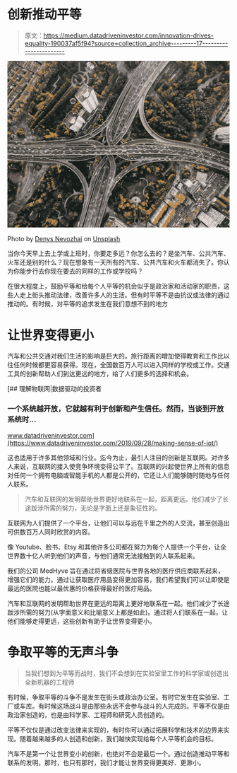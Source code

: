 # 创新推动平等

> 原文：<https://medium.datadriveninvestor.com/innovation-drives-equality-190037af5f94?source=collection_archive---------17----------------------->

![](img/bd560dff6262977c3d4457a696c76851.png)

Photo by [Denys Nevozhai](https://unsplash.com/@dnevozhai?utm_source=unsplash&utm_medium=referral&utm_content=creditCopyText) on [Unsplash](https://unsplash.com/s/photos/cars?utm_source=unsplash&utm_medium=referral&utm_content=creditCopyText)

当你今天早上去上学或上班时，你要走多远？你怎么去的？是坐汽车、公共汽车、火车还是别的什么？现在想象有一天所有的汽车、公共汽车和火车都消失了。你认为你能步行去你现在要去的同样的工作或学校吗？

在很大程度上，鼓励平等和给每个人平等的机会似乎是政治家和活动家的职责，这些人走上街头推动法律，改善许多人的生活。但有时平等不是由抗议或法律的通过推动的。有时候，对平等的追求发生在我们意想不到的地方

# 让世界变得更小

汽车和公共交通对我们生活的影响是巨大的。旅行距离的增加使得教育和工作比以往任何时候都更容易获得。现在，全国数百万人可以进入同样的学校或工作。交通工具的创新帮助人们到达更远的地方，给了人们更多的选择和机会。

[](https://www.datadriveninvestor.com/2019/09/28/making-sense-of-iot/) [## 理解物联网|数据驱动的投资者

### 一个系统越开放，它就越有利于创新和产生信任。然而，当谈到开放系统时…

www.datadriveninvestor.com](https://www.datadriveninvestor.com/2019/09/28/making-sense-of-iot/) 

这也适用于许多其他领域和行业。迄今为止，最引人注目的创新是互联网。对许多人来说，互联网的接入使竞争环境变得公平了。互联网的兴起使世界上所有的信息对任何一个拥有电脑或智能手机的人都是公开的，它还让人们能够随时随地与任何人联系。

> 汽车和互联网的发明帮助世界更好地联系在一起，距离更远。他们减少了长途跋涉所需的努力，无论是字面上还是象征性的。

互联网为人们提供了一个平台，让他们可以与远在千里之外的人交流，甚至创造出可供数百万人同时欣赏的内容。

像 Youtube、脸书、Etsy 和其他许多公司都在努力为每个人提供一个平台，让全世界数十亿人听到他们的声音，与他们通常无法接触到的人联系起来。

我们的公司 MedHyve 旨在通过将省级医院与世界各地的医疗供应商联系起来，增强它们的能力。通过让获取医疗用品变得更加容易，我们希望我们可以让即使是最远的医院也能以最优惠的价格获得最好的医疗用品。

汽车和互联网的发明帮助世界在更远的距离上更好地联系在一起。他们减少了长途跋涉所需的努力(从字面意义和比喻意义上都是如此)。通过将人们联系在一起，让他们能够走得更远，这些创新有助于让世界变得更小。

# 争取平等的无声斗争

> 当我们想到为平等而战时，我们不会想到在实验室里工作的科学家或创造出全新机器的工程师

有时候，争取平等的斗争不是发生在街头或政治办公室。有时它发生在实验室、工厂或车库。有时候这场战斗是由那些永远不会参与战斗的人完成的。平等不仅是由政治家创造的，也是由科学家、工程师和研究人员创造的。

平等不仅仅是通过改变法律来实现的，有时你可以通过拓展科学和技术的边界来实现。随着越来越多的人创造和创新，我们越快实现给每个人平等机会的目标。

汽车不是第一个让世界变小的创新，也绝对不会是最后一个。通过创造推动平等和联系的发明，那时，也只有那时，我们才能让世界变得更美好、更渺小。